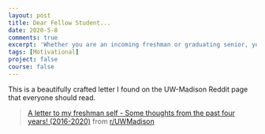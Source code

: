 ```yaml
---
layout: post
title: Dear Fellow Student...
date: 2020-5-8
comments: true
excerpt: 'Whether you are an incoming freshman or graduating senior, you need to read this.'
tags: [Motivational]
project: false
course: false
---
```


This is a beautifully crafted letter I found on the UW-Madison Reddit page that everyone should read.

<blockquote class="reddit-card"><a href="https://www.reddit.com/r/UWMadison/comments/gfhj3t/a_letter_to_my_freshman_self_some_thoughts_from/">A letter to my freshman self - Some thoughts from the past four years! (2016-2020)</a> from <a href="http://www.reddit.com/r/UWMadison">r/UWMadison</a></blockquote>
<script async src="//embed.redditmedia.com/widgets/platform.js" charset="UTF-8"></script>
